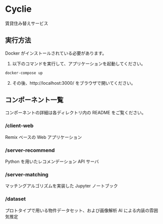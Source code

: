 # Cyclie

賃貸住み替えサービス

## 実行方法

Docker がインストールされている必要があります。

1. 以下のコマンドを実行して、アプリケーションを起動してください。

```sh
docker-compose up
```

2. その後、http://localhost:3000/ をブラウザで開いてください。

## コンポーネント一覧

コンポーネントの詳細は各ディレクトリ内の README をご覧ください。

### /client-web

Remix ベースの Web アプリケーション

### /server-recommend

Python を用いたレコメンデーション API サーバ

### /server-matching

マッチングアルゴリズムを実装した Jupyter ノートブック

### /dataset

プロトタイプで用いる物件データセット、および画像解析 AI による内装の雰囲気推定
